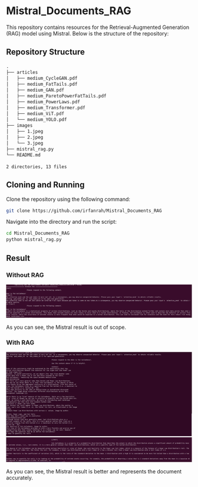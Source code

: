 # Mistral_Documents_RAG
This repository contains resources for the Retrieval-Augmented Generation (RAG) model using Mistral. Below is the structure of the repository:

## Repository Structure

```plaintext
.
├── articles
│   ├── medium_CycleGAN.pdf
│   ├── medium_FatTails.pdf
│   ├── medium_GAN.pdf
│   ├── medium_ParetoPowerFatTails.pdf
│   ├── medium_PowerLaws.pdf
│   ├── medium_Transformer.pdf
│   ├── medium_ViT.pdf
│   └── medium_YOLO.pdf
├── images
│   ├── 1.jpeg
│   ├── 2.jpeg
│   └── 3.jpeg
├── mistral_rag.py
└── README.md

2 directories, 13 files
```

## Cloning and Running

Clone the repository using the following command:

``` bash
git clone https://github.com/irfanrah/Mistral_Documents_RAG
```

Navigate into the directory and run the script:

```bash
cd Mistral_Documents_RAG
python mistral_rag.py
```


## Result

### Without RAG
![Result without RAG](images/1.jpeg)

As you can see, the Mistral result is out of scope.

### With RAG
![Result with RAG - Image 2](images/2.jpeg)
![Result with RAG - Image 3](images/3.jpeg)

As you can see, the Mistral result is better and represents the document accurately.
